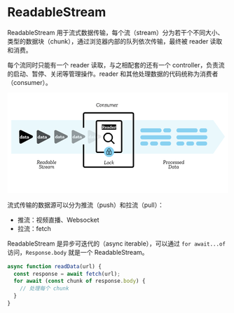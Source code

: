 # ReadableStream

ReadableStream 用于流式数据传输，每个流（stream）分为若干个不同大小、类型的数据块（chunk），通过浏览器内部的队列依次传输，最终被 reader 读取和消费。

每个流同时只能有一个 reader 读取，与之相配套的还有一个 controller，负责流的启动、暂停、关闭等管理操作。reader 和其他处理数据的代码统称为消费者（consumer）。

![](./assets/readable_stream.png)

流式传输的数据源可以分为推流（push）和拉流（pull）：

- 推流：视频直播、Websocket
- 拉流：fetch

ReadableStream 是异步可迭代的（async iterable），可以通过 `for await...of` 访问，`Response.body` 就是一个 ReadableStream。

```js
async function readData(url) {
  const response = await fetch(url);
  for await (const chunk of response.body) {
    // 处理每个 chunk
  }
}
```

